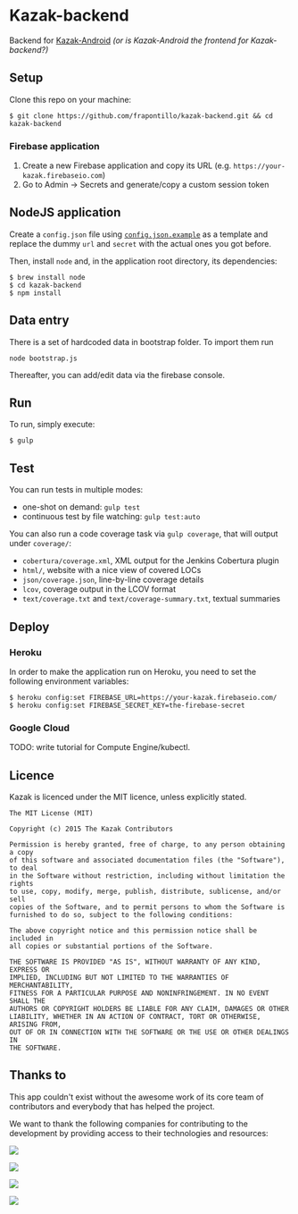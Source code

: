 Kazak-backend
=============

Backend for [Kazak-Android](https://github.com/novoda/kazak-android) *(or is Kazak-Android the frontend for Kazak-backend?)*

## Setup

Clone this repo on your machine:

```shell
$ git clone https://github.com/frapontillo/kazak-backend.git && cd kazak-backend
```

### Firebase application

1. Create a new Firebase application and copy its URL (e.g. `https://your-kazak.firebaseio.com`)
2. Go to Admin -> Secrets and generate/copy a custom session token

## NodeJS application

Create a `config.json` file using [`config.json.example`](config.json.example) as a template and 
replace the dummy `url` and `secret` with the actual ones you got before.

Then, install `node` and, in the application root directory, its dependencies:

```shell
$ brew install node
$ cd kazak-backend
$ npm install
```

## Data entry

There is a set of hardcoded data in bootstrap folder.
To import them run 
```
node bootstrap.js
```
Thereafter, you can add/edit data via the firebase console.

## Run

To run, simply execute:

```shell
$ gulp
```

## Test

You can run tests in multiple modes:

- one-shot on demand: `gulp test`
- continuous test by file watching: `gulp test:auto`

You can also run a code coverage task via `gulp coverage`, that will output under `coverage/`:

- `cobertura/coverage.xml`, XML output for the Jenkins Cobertura plugin
- `html/`, website with a nice view of covered LOCs
- `json/coverage.json`, line-by-line coverage details
- `lcov`, coverage output in the LCOV format
- `text/coverage.txt` and `text/coverage-summary.txt`, textual summaries

## Deploy

### Heroku

In order to make the application run on Heroku, you need to set the following environment variables:

```shell
$ heroku config:set FIREBASE_URL=https://your-kazak.firebaseio.com/
$ heroku config:set FIREBASE_SECRET_KEY=the-firebase-secret
```

### Google Cloud

TODO: write tutorial for Compute Engine/kubectl.

## Licence

Kazak is licenced under the MIT licence, unless explicitly stated.

	The MIT License (MIT)

	Copyright (c) 2015 The Kazak Contributors

	Permission is hereby granted, free of charge, to any person obtaining a copy
	of this software and associated documentation files (the "Software"), to deal
	in the Software without restriction, including without limitation the rights
	to use, copy, modify, merge, publish, distribute, sublicense, and/or sell
	copies of the Software, and to permit persons to whom the Software is
	furnished to do so, subject to the following conditions:

	The above copyright notice and this permission notice shall be included in
	all copies or substantial portions of the Software.

	THE SOFTWARE IS PROVIDED "AS IS", WITHOUT WARRANTY OF ANY KIND, EXPRESS OR
	IMPLIED, INCLUDING BUT NOT LIMITED TO THE WARRANTIES OF MERCHANTABILITY,
	FITNESS FOR A PARTICULAR PURPOSE AND NONINFRINGEMENT. IN NO EVENT SHALL THE
	AUTHORS OR COPYRIGHT HOLDERS BE LIABLE FOR ANY CLAIM, DAMAGES OR OTHER
	LIABILITY, WHETHER IN AN ACTION OF CONTRACT, TORT OR OTHERWISE, ARISING FROM,
	OUT OF OR IN CONNECTION WITH THE SOFTWARE OR THE USE OR OTHER DEALINGS IN
	THE SOFTWARE.

## Thanks to

This app couldn't exist without the awesome work of its core team of contributors and everybody that has helped the project.

We want to thank the following companies for contributing to the development by providing access to their technologies and
resources:

[![](https://github.com/novoda/kazak-android/raw/develop/docs/logo_novoda.png)](http://www.novoda.com)

[![](https://github.com/novoda/kazak-android/raw/develop/docs/logo_facebook.png)](http://www.facebook.com)

[![](https://github.com/novoda/kazak-android/raw/develop/docs/logo_google.png)](http://www.google.com)

[![](https://github.com/novoda/kazak-android/raw/develop/docs/logo_jetbrains.png)](http://www.jetbrains.com)
